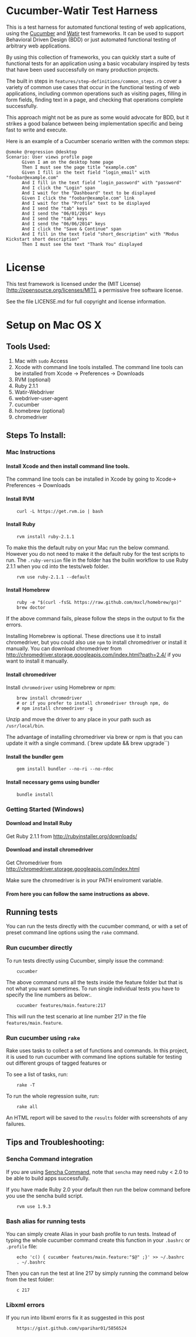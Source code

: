 Cucumber-Watir Test Harness
===========================

This is a test harness for automated functional testing of web applications, using the [Cucumber](http://cukes.info/) and [Watir](http://watir.com/) test frameworks. It can be used to support Behavioral Driven Design (BDD) or just automated functional testing of arbitrary web applications.

By using this collection of frameworks, you can quickly start a suite of functional tests for an application using a basic vocabulary inspired by tests that have been used successfully on many production projects.

The built in steps in `features/step-definitions/common_steps.rb` cover a variety of common use cases that occur in the functional testing of web applications, including common operations such as visiting pages, filling in form fields, finding text in a page, and checking that operations complete successfully.

This approach might not be as pure as some would advocate for BDD, but it strikes a good balance between being implementation specific and being fast to write and execute.

Here is an example of a Cucumber scenario written with the common steps:

```
@smoke @regression @desktop
Scenario: User views profile page
      Given I am on the desktop home page
      Then I must see the page title "example.com"
      Given I fill in the text field "login_email" with "foobar@example.com"
      And I fill in the text field "login_password" with "password"
      And I click the "Login" span
      And I wait for the "Dashboard" text to be displayed
      Given I click the "foobar@example.com" link
      And I wait for the "Profile" text to be displayed
      And I send the "tab" keys
      And I send the "06/01/2014" keys
      And I send the "tab" keys
      And I send the "06/06/2014" keys
      And I click the "Save & Continue" span
      And I fill in the text field "short_description" with "Modus Kickstart short description"
      Then I must see the text "Thank You" displayed
```

License
=======

This test framework is licensed under the (MIT License)[http://opensource.org/licenses/MIT], a permissive free software license.

See the file LICENSE.md for full copyright and license information.


Setup on Mac OS X
=================

Tools Used:
-----------

1. Mac with `sudo` Access
2. Xcode with command line tools installed. The command line tools can be installed from Xcode -> Preferences -> Downloads
3. RVM (optional)
4. Ruby 2.1.1
5. Watir-Webdriver
6. webdriver-user-agent
7. cucumber
8. homebrew (optional)
9. chromedriver


Steps To Install:
-----------------

### Mac Instructions

#### Install Xcode and then install command line tools.

The command line tools can be installed in Xcode by going to Xcode-> Preferences -> Downloads

#### Install RVM

		curl -L https://get.rvm.io | bash

#### Install Ruby

		rvm install ruby-2.1.1

To make this the default ruby on your Mac run the below command. However you do not need to make it the default ruby for the test scripts to run. The `.ruby-version` file in the folder has the builin workflow to use Ruby 2.1.1 when you cd into the tests/web folder.

		rvm use ruby-2.1.1 --default

#### Install Homebrew

		ruby -e "$(curl -fsSL https://raw.github.com/mxcl/homebrew/go)"
		brew doctor

If the above command fails, please follow the steps in the output to fix the errors. 

Installing Homebrew is optional. These directions use it to install chromedriver, but you could also use `npm` to install chromedriver or install it manually.  You can download chromedriver from http://chromedriver.storage.googleapis.com/index.html?path=2.4/ if you want to install it manually.

#### Install chromedriver

Install `chromedriver` using Homebrew or npm:

		brew install chromedriver
        # or if you prefer to install chromedriver through npm, do
        # npm install chromedriver -g

Unzip and move the driver to any place in your path such as `/usr/local/bin`.

The advantage of installing chromedriver via brew or npm is that you can update it with a single command. (`brew update && brew upgrade``)

#### Install the bundler gem

		gem install bundler --no-ri --no-rdoc

#### Install necessary gems using bundler

		bundle install

### Getting Started (Windows)

#### Download and Install Ruby
Get Ruby 2.1.1 from http://rubyinstaller.org/downloads/

#### Download and install chromedriver

Get Chromedriver from http://chromedriver.storage.googleapis.com/index.html

Make sure the chromedriver is in your PATH enviroment variable.

#### From here you can follow the same instructions as above.

Running tests
-------------

You can run the tests directly with the cucumber command, or with a set of preset command line options using the `rake` command.

### Run cucumber directly

To run tests directly using Cucumber, simply issue the command:

		cucumber

The above command runs all the tests inside the feature folder but that is not what you want sometimes. To run single individual tests you have to specify the line numbers as below:.

		cucumber features/main.feature:217

This will run the test scenario at line number 217 in the file `features/main.feature`.

### Run cucumber using `rake`

Rake uses tasks to collect a set of functions and commands. In this project, it is used to run cucumber with command line options suitable for testing out different groups of tagged features or 

To see a list of tasks, run:

		rake -T

To run the whole regression suite, run:

		rake all

An HTML report will be saved to the `results` folder with screenshots of any failures. 


Tips and Troubleshooting:
--------------------------

### Sencha Command integration

If you are using [Sencha Command](http://www.sencha.com/products/sencha-cmd), note that `sencha` may need ruby < 2.0 to be able to build apps successfully.

If you have made Ruby 2.0 your default then run the below command before you use the sencha build script.

		rvm use 1.9.3

### Bash alias for running tests

You can simply create Alias in your bash profile to run tests. Instead of typing the whole cucumber command create this function in your `.bashrc` or `.profile` file:

		echo 'c() { cucumber features/main.feature:"$@" ;}' >> ~/.bashrc
        . ~/.bashrc

Then you can run the test at line 217 by simply running the command below from the test folder:

		c 217

### Libxml errors

If you run into libxml erorrs fix it as suggested in this post

		https://gist.github.com/vparihar01/5856524

